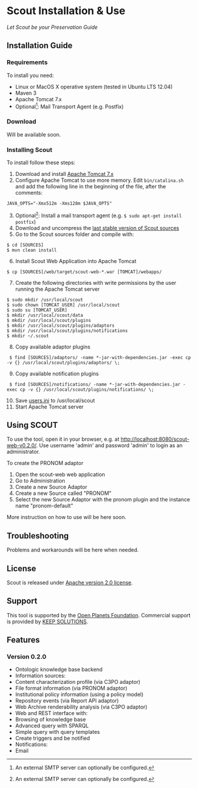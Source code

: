 # Scout Installation & Use
*Let Scout be your Preservation Guide*

## Installation Guide

### Requirements

To install you need:

* Linux or MacOS X operative system (tested in Ubuntu LTS 12.04)
* Maven 3
* Apache Tomcat 7.x
* Optional[^1]: Mail Transport Agent (e.g. Postfix) 

### Download

Will be available soon.

### Installing Scout

To install follow these steps:

 1. Download and install [Apache Tomcat 7.x](http://tomcat.apache.org/download-70.cgi)
 2. Configure Apache Tomcat to use more memory. Edit `bin/catalina.sh` and add the following line in the beginning of the file, after the comments:
```
JAVA_OPTS="-Xmx512m -Xms128m $JAVA_OPTS"
```
 3. Optional[^1]: Install a mail transport agent (e.g. `$ sudo apt-get install postfix`)
 4. Download and uncompress the [last stable version of Scout sources](https://github.com/openplanets/scout/tags)
 5. Go to the Scout sources folder and compile with:
 
 ```
 $ cd [SOURCES]
 $ mvn clean install
 ```
 
 6. Install Scout Web Application into Apache Tomcat
```
$ cp [SOURCES]/web/target/scout-web-*.war [TOMCAT]/webapps/
```
 7. Create the following directories with write permissions by the user running the Apache Tomcat server
 ```
 $ sudo mkdir /usr/local/scout
 $ sudo chown [TOMCAT_USER] /usr/local/scout
 $ sudo su [TOMCAT_USER]
 $ mkdir /usr/local/scout/data
 $ mkdir /usr/local/scout/plugins
 $ mkdir /usr/local/scout/plugins/adaptors
 $ mkdir /usr/local/scout/plugins/notifications
 $ mkdir ~/.scout 
 ```
 8. Copy available adaptor plugins
```
 $ find [SOURCES]/adaptors/ -name *-jar-with-dependencies.jar -exec cp -v {} /usr/local/scout/plugins/adaptors/ \;
```
 9. Copy available notification plugins
```
 $ find [SOURCES]/notifications/ -name *-jar-with-dependencies.jar -exec cp -v {} /usr/local/scout/plugins/notifications/ \;
```
 10. Save [users.ini](users.ini) to /usr/local/scout
 11. Start Apache Tomcat server

[^1]: An external SMTP server can optionally be configured.

## Using SCOUT

To use the tool, open it in your browser, e.g. at [http://localhost:8080/scout-web-v0.2.0/](http://localhost:8080/scout-web-v0.2.0/). Use username 'admin' and password 'admin' to login as an administrator.

To create the PRONOM adaptor

 1. Open the scout-web web application
 2. Go to Administration
 3. Create a new Source Adaptor
 4. Create a new Source called "PRONOM"
 5. Select the new Source Adaptor with the pronom plugin and the instance name "pronom-default"

More instruction on how to use will be here soon.

## Troubleshooting

Problems and workarounds will be here when needed.

## License

Scout is released under [Apache version 2.0 license](LICENSE.txt).

## Support

This tool is supported by the [Open Planets Foundation](http://www.openplanetsfoundation.org). Commercial support is provided by [KEEP SOLUTIONS](http://www.keep.pt).

## Features

### Version 0.2.0

* Ontologic knowledge base backend
* Information sources:
 * Content characterization profile (via C3PO adaptor)
 * File format information (via PRONOM adaptor)
 * Institutional policy information (using a policy model)
 * Repository events (via Report API adaptor)
 * Web Archive renderability analysis (via C3PO adaptor)
* Web and REST interface with:
 * Browsing of knowledge base
 * Advanced query with SPARQL
 * Simple query with query templates
 * Create triggers and be notified
* Notifications:
 * Email

